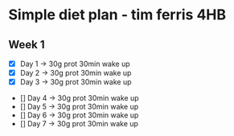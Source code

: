 # Simple diet plan - tim ferris 4HB

## Week 1

- [x] Day 1 -> 30g prot 30min wake up
- [x] Day 2 -> 30g prot 30min wake up
- [x] Day 3 -> 30g prot 30min wake up
- [] Day 4 -> 30g prot 30min wake up
- [] Day 5 -> 30g prot 30min wake up
- [] Day 6 -> 30g prot 30min wake up
- [] Day 7 -> 30g prot 30min wake up
